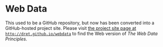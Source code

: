 # Web Data

This used to be a GitHub repository, but now has been converted into a GitHub-hosted project site. Please visit [the project site page at `http://dret.github.io/webdata`](http://dret.github.io/webdata) to find the Web version of *The Web Data Principles*.